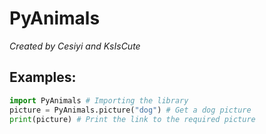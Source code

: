 # PyAnimals
*Created by Cesiyi and KsIsCute*

## Examples:

```py
import PyAnimals # Importing the library
picture = PyAnimals.picture("dog") # Get a dog picture
print(picture) # Print the link to the required picture